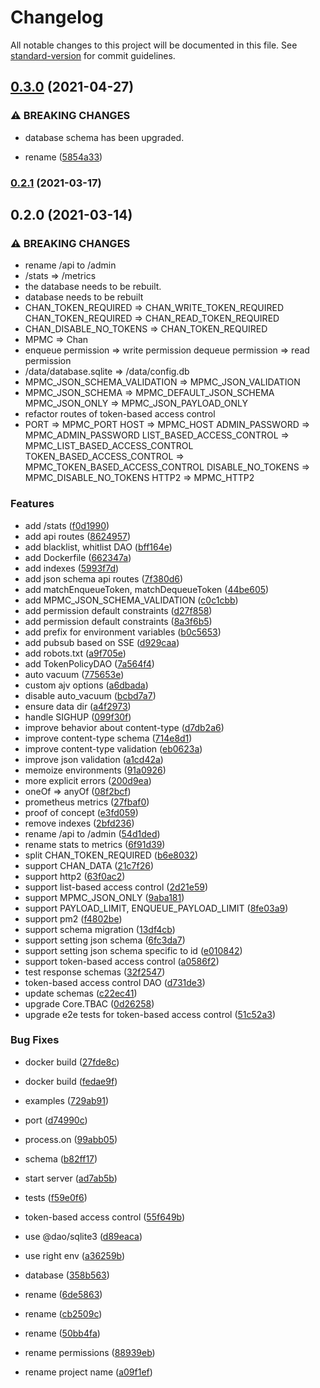 # Changelog

All notable changes to this project will be documented in this file. See [standard-version](https://github.com/conventional-changelog/standard-version) for commit guidelines.

## [0.3.0](https://github.com/BlackGlory/chan/compare/v0.2.1...v0.3.0) (2021-04-27)


### ⚠ BREAKING CHANGES

* database schema has been upgraded.

* rename ([5854a33](https://github.com/BlackGlory/chan/commit/5854a3378392e4635761efe4a4adb1714f4c520d))

### [0.2.1](https://github.com/BlackGlory/chan/compare/v0.2.0...v0.2.1) (2021-03-17)

## 0.2.0 (2021-03-14)


### ⚠ BREAKING CHANGES

* rename /api to /admin
* /stats => /metrics
* the database needs to be rebuilt.
* database needs to be rebuilt
* CHAN_TOKEN_REQUIRED => CHAN_WRITE_TOKEN_REQUIRED
CHAN_TOKEN_REQUIRED => CHAN_READ_TOKEN_REQUIRED
* CHAN_DISABLE_NO_TOKENS => CHAN_TOKEN_REQUIRED
* MPMC => Chan
* enqueue permission => write permission
dequeue permission => read permission
* /data/database.sqlite => /data/config.db
* MPMC_JSON_SCHEMA_VALIDATION => MPMC_JSON_VALIDATION
* MPMC_JSON_SCHEMA => MPMC_DEFAULT_JSON_SCHEMA
MPMC_JSON_ONLY => MPMC_JSON_PAYLOAD_ONLY
* refactor routes of token-based access control
* PORT => MPMC_PORT
HOST => MPMC_HOST
ADMIN_PASSWORD => MPMC_ADMIN_PASSWORD
LIST_BASED_ACCESS_CONTROL => MPMC_LIST_BASED_ACCESS_CONTROL
TOKEN_BASED_ACCESS_CONTROL => MPMC_TOKEN_BASED_ACCESS_CONTROL
DISABLE_NO_TOKENS => MPMC_DISABLE_NO_TOKENS
HTTP2 => MPMC_HTTP2

### Features

* add /stats ([f0d1990](https://github.com/BlackGlory/chan/commit/f0d19903ffe2f0eecb6c43955561427906c36127))
* add api routes ([8624957](https://github.com/BlackGlory/chan/commit/862495773e17b9ca3bcf1391dafab5b1c3445793))
* add blacklist, whitlist DAO ([bff164e](https://github.com/BlackGlory/chan/commit/bff164ee79a933a4cb2891c7bbeae3e9b5e8fe2e))
* add Dockerfile ([662347a](https://github.com/BlackGlory/chan/commit/662347a304f95c588a27d965cc753bd4f746a9ec))
* add indexes ([5993f7d](https://github.com/BlackGlory/chan/commit/5993f7d305a1f9fda11bb476a0e1f24d398cbd9e))
* add json schema api routes ([7f380d6](https://github.com/BlackGlory/chan/commit/7f380d60f36ab94ad0d946917dd442765fa8ce68))
* add matchEnqueueToken, matchDequeueToken ([44be605](https://github.com/BlackGlory/chan/commit/44be605c1b0f27542ad2693f0e5b93248588f96c))
* add MPMC_JSON_SCHEMA_VALIDATION ([c0c1cbb](https://github.com/BlackGlory/chan/commit/c0c1cbb9c0b5d820e2efd0b0d54d7a104f4195ed))
* add permission default constraints ([d27f858](https://github.com/BlackGlory/chan/commit/d27f8583b193dae078b99b6137080c666c4a4527))
* add permission default constraints ([8a3f6b5](https://github.com/BlackGlory/chan/commit/8a3f6b5a2bcd7af980a68bb4d25c5856adb52d6b))
* add prefix for environment variables ([b0c5653](https://github.com/BlackGlory/chan/commit/b0c565319506038679f85f7bd54d7c9ec5149b57))
* add pubsub based on SSE ([d929caa](https://github.com/BlackGlory/chan/commit/d929caa1677286c0d04d0c6813e40199cde63eb6))
* add robots.txt ([a9f705e](https://github.com/BlackGlory/chan/commit/a9f705e82a32b990f7d95b43e882d3983e5b21eb))
* add TokenPolicyDAO ([7a564f4](https://github.com/BlackGlory/chan/commit/7a564f4fb2ca1ec7959e2153d9099a05356b51ab))
* auto vacuum ([775653e](https://github.com/BlackGlory/chan/commit/775653e9b91583fee0d1cad8b3810be5923f1aad))
* custom ajv options ([a6dbada](https://github.com/BlackGlory/chan/commit/a6dbadac9adf55ba58652c421bdbbf33d99c4156))
* disable auto_vacuum ([bcbd7a7](https://github.com/BlackGlory/chan/commit/bcbd7a76b194a846e4b1bcc3eafc7ddeedf7f900))
* ensure data dir ([a4f2973](https://github.com/BlackGlory/chan/commit/a4f2973ec69b74902c4f82a431af89504b1114ef))
* handle SIGHUP ([099f30f](https://github.com/BlackGlory/chan/commit/099f30fed6de7473befaf8865acfc09851dea02c))
* improve behavior about content-type ([d7db2a6](https://github.com/BlackGlory/chan/commit/d7db2a698eb3006d83917a56f6b02e948d599bb3))
* improve content-type schema ([714e8d1](https://github.com/BlackGlory/chan/commit/714e8d1d73baec050ecaf64fba3f821f0bcae737))
* improve content-type validation ([eb0623a](https://github.com/BlackGlory/chan/commit/eb0623a5ef5b432c0fb199a3a33ae4203ecc2ebd))
* improve json validation ([a1cd42a](https://github.com/BlackGlory/chan/commit/a1cd42ae47bcd40ea8cd932e29e22fa76fa5fdd6))
* memoize environments ([91a0926](https://github.com/BlackGlory/chan/commit/91a092613e0a2df801bed195c3c718e1dfbacf65))
* more explicit errors ([200d9ea](https://github.com/BlackGlory/chan/commit/200d9eaaca84ba740d20e24de3906b745251d4c1))
* oneOf => anyOf ([08f2bcf](https://github.com/BlackGlory/chan/commit/08f2bcfbe0c17851d41bda5ac43e38df70114a0a))
* prometheus metrics ([27fbaf0](https://github.com/BlackGlory/chan/commit/27fbaf0ba3b512c565dcf9cb09a2f57bc679cb34))
* proof of concept ([e3fd059](https://github.com/BlackGlory/chan/commit/e3fd059d7391ef7b76f49b35515cab4ffbbb1332))
* remove indexes ([2bfd236](https://github.com/BlackGlory/chan/commit/2bfd2369e8ff1157bc63a7732115e3bc390d0681))
* rename /api to /admin ([54d1ded](https://github.com/BlackGlory/chan/commit/54d1ded967431b84dbe157eda9b0df151c994d6d))
* rename stats to metrics ([6f91d39](https://github.com/BlackGlory/chan/commit/6f91d394af599cc3a1c1601577f33c5cd5ac4ddb))
* split CHAN_TOKEN_REQUIRED ([b6e8032](https://github.com/BlackGlory/chan/commit/b6e8032157dd66c49e7e65988c09ac4cc8983acb))
* support CHAN_DATA ([21c7f26](https://github.com/BlackGlory/chan/commit/21c7f2633196bfb2e8549c38404f7791fa715177))
* support http2 ([63f0ac2](https://github.com/BlackGlory/chan/commit/63f0ac255d15aaa010953b78dc849b004706854d))
* support list-based access control ([2d21e59](https://github.com/BlackGlory/chan/commit/2d21e597d57b4967f58802f9fbfa4128a3c700bc))
* support MPMC_JSON_ONLY ([9aba181](https://github.com/BlackGlory/chan/commit/9aba1819b3aa618926899adb633fb668e6a52c2b))
* support PAYLOAD_LIMIT, ENQUEUE_PAYLOAD_LIMIT ([8fe03a9](https://github.com/BlackGlory/chan/commit/8fe03a96b0c131d1988b8d25b0f1cb0809d2e2df))
* support pm2 ([f4802be](https://github.com/BlackGlory/chan/commit/f4802beeedfd9180e3269199b79fc4b8e0c1e96d))
* support schema migration ([13df4cb](https://github.com/BlackGlory/chan/commit/13df4cb05365c1823601e110447e832c7520443e))
* support setting json schema ([6fc3da7](https://github.com/BlackGlory/chan/commit/6fc3da7fbebf05b5279d2439a50699f40da1ff27))
* support setting json schema specific to id ([e010842](https://github.com/BlackGlory/chan/commit/e01084244c43297d19d7e75b719e75f7c58c564f))
* support token-based access control ([a0586f2](https://github.com/BlackGlory/chan/commit/a0586f2860eb75826ce1d3133c2b1ca9477e349e))
* test response schemas ([32f2547](https://github.com/BlackGlory/chan/commit/32f254769780b9976144aa3a425c0cd4e77aa22f))
* token-based access control DAO ([d731de3](https://github.com/BlackGlory/chan/commit/d731de32d135bcffa8c4cf87f8af5625022eb42c))
* update schemas ([c22ec41](https://github.com/BlackGlory/chan/commit/c22ec41852c1135210d3550ed587d80abd9634af))
* upgrade Core.TBAC ([0d26258](https://github.com/BlackGlory/chan/commit/0d26258ecc26613f41fd73cb0aead63b99df54c1))
* upgrade e2e tests for token-based access control ([51c52a3](https://github.com/BlackGlory/chan/commit/51c52a37a9317e07c5e85ca1ab971e5602d8d2d9))


### Bug Fixes

* docker build ([27fde8c](https://github.com/BlackGlory/chan/commit/27fde8cb912edc869e47076199ea0a2f8f622cb0))
* docker build ([fedae9f](https://github.com/BlackGlory/chan/commit/fedae9f7118e8bfb96e318cc626220228bfa3fe1))
* examples ([729ab91](https://github.com/BlackGlory/chan/commit/729ab914f808c3c2e22741b1bd8503f788efe3ce))
* port ([d74990c](https://github.com/BlackGlory/chan/commit/d74990c0ac8c2837f211f3cb07eb6a3398a40591))
* process.on ([99abb05](https://github.com/BlackGlory/chan/commit/99abb056ae7f21f85c6571773560264bf1ad2b86))
* schema ([b82ff17](https://github.com/BlackGlory/chan/commit/b82ff171d55f35c041627625cddf7bc10fe6a3cb))
* start server ([ad7ab5b](https://github.com/BlackGlory/chan/commit/ad7ab5b2a5be84029929dfb15e1c8bebe33a3d48))
* tests ([f59e0f6](https://github.com/BlackGlory/chan/commit/f59e0f67966966451d2b13d63b79a4dddc75f17e))
* token-based access control ([55f649b](https://github.com/BlackGlory/chan/commit/55f649b61cbbba63610cda6ca1d3b75501c51cdb))
* use @dao/sqlite3 ([d89eaca](https://github.com/BlackGlory/chan/commit/d89eacad9f9acf6235793880741a888f851908a3))
* use right env ([a36259b](https://github.com/BlackGlory/chan/commit/a36259bf8a876bdf1fb5ee21b18996a73ebdbf6c))


* database ([358b563](https://github.com/BlackGlory/chan/commit/358b563d30a7b42b630ef46d16de7834e93a968a))
* rename ([6de5863](https://github.com/BlackGlory/chan/commit/6de5863146f3372bd3fadb4eb4ec657d71d8665f))
* rename ([cb2509c](https://github.com/BlackGlory/chan/commit/cb2509ca3c0d9de1685e694b16133fd15b4b2b2a))
* rename ([50bb4fa](https://github.com/BlackGlory/chan/commit/50bb4fac002a572a3ba27b18c04e74c96a18f00d))
* rename permissions ([88939eb](https://github.com/BlackGlory/chan/commit/88939ebe7d42e75094d8aacd26f4b4b4cdf410fd))
* rename project name ([a09f1ef](https://github.com/BlackGlory/chan/commit/a09f1efd30be5c7b5a282abedea8571bfc5e7f53))

